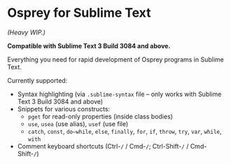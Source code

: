 # Osprey for Sublime Text

*(Heavy WIP.)*

**Compatible with Sublime Text 3 Build 3084 and above.**

Everything you need for rapid development of Osprey programs in Sublime Text.

Currently supported:

* Syntax highlighting (via `.sublime-syntax` file – only works with Sublime Text 3 Build 3084 and above)
* Snippets for various constructs:
	* `pget` for read-only properties (inside class bodies)
	* `use`, `usea` (use alias), `usef` (use file)
	* `catch`, `const`, `do–while`, `else`, `finally`, `for`, `if`, `throw`, `try`, `var`, `while`, `with`
* Comment keyboard shortcuts (Ctrl-`/` / Cmd-`/`; Ctrl-Shift-`/` / Cmd-Shift-`/`)

